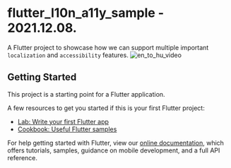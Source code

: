 # flutter_l10n_a11y_sample -  2021.12.08.

A Flutter project to showcase how we can support multiple important `localization` and `accessibility` features.
![en_to_hu_video](https://user-images.githubusercontent.com/15221068/145232602-2d2a1fd0-adba-48c1-9c76-6a1cd018a3ce.gif)

## Getting Started

This project is a starting point for a Flutter application.

A few resources to get you started if this is your first Flutter project:

- [Lab: Write your first Flutter app](https://flutter.dev/docs/get-started/codelab)
- [Cookbook: Useful Flutter samples](https://flutter.dev/docs/cookbook)

For help getting started with Flutter, view our
[online documentation](https://flutter.dev/docs), which offers tutorials,
samples, guidance on mobile development, and a full API reference.
